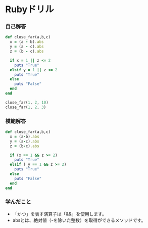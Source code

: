 # Rubyドリル
### 自己解答
```ruby
def close_far(a,b,c)
  x = (a - b).abs
  y = (a - c).abs
  z = (b - c).abs

  if x = 1 || z <= 2
    puts "True"
  elsif y = 1 || z <= 2
    puts "True"
  else
    puts "False"
  end
end

close_far(1, 2, 10)
close_far(1, 2, 3)
```

### 模範解答
```ruby
def close_far(a,b,c)
  x = (a-b).abs
  y = (a-c).abs
  z = (b-c).abs

  if (x == 1 && z >= 2)
    puts "True"
  elsif ( y == 1 && z >= 2)
    puts "True"
  else
    puts "False"
  end
end
```

### 学んだこと
- 「かつ」を表す演算子は「&&」を使用します。
- absとは、絶対値（-を除いた整数）を取得ができるメソッドです。
